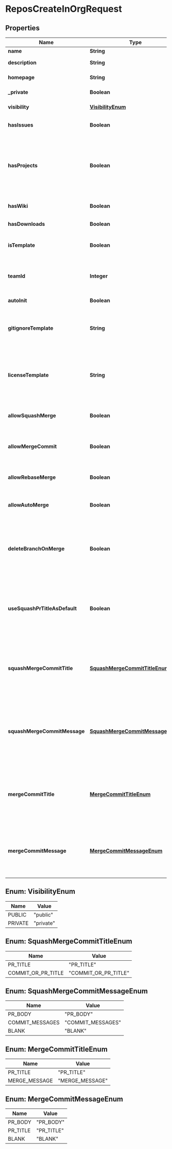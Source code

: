 

# ReposCreateInOrgRequest


## Properties

| Name | Type | Description | Notes |
|------------ | ------------- | ------------- | -------------|
|**name** | **String** | The name of the repository. |  |
|**description** | **String** | A short description of the repository. |  [optional] |
|**homepage** | **String** | A URL with more information about the repository. |  [optional] |
|**_private** | **Boolean** | Whether the repository is private. |  [optional] |
|**visibility** | [**VisibilityEnum**](#VisibilityEnum) | The visibility of the repository. |  [optional] |
|**hasIssues** | **Boolean** | Either &#x60;true&#x60; to enable issues for this repository or &#x60;false&#x60; to disable them. |  [optional] |
|**hasProjects** | **Boolean** | Either &#x60;true&#x60; to enable projects for this repository or &#x60;false&#x60; to disable them. **Note:** If you&#39;re creating a repository in an organization that has disabled repository projects, the default is &#x60;false&#x60;, and if you pass &#x60;true&#x60;, the API returns an error. |  [optional] |
|**hasWiki** | **Boolean** | Either &#x60;true&#x60; to enable the wiki for this repository or &#x60;false&#x60; to disable it. |  [optional] |
|**hasDownloads** | **Boolean** | Whether downloads are enabled. |  [optional] |
|**isTemplate** | **Boolean** | Either &#x60;true&#x60; to make this repo available as a template repository or &#x60;false&#x60; to prevent it. |  [optional] |
|**teamId** | **Integer** | The id of the team that will be granted access to this repository. This is only valid when creating a repository in an organization. |  [optional] |
|**autoInit** | **Boolean** | Pass &#x60;true&#x60; to create an initial commit with empty README. |  [optional] |
|**gitignoreTemplate** | **String** | Desired language or platform [.gitignore template](https://github.com/github/gitignore) to apply. Use the name of the template without the extension. For example, \&quot;Haskell\&quot;. |  [optional] |
|**licenseTemplate** | **String** | Choose an [open source license template](https://choosealicense.com/) that best suits your needs, and then use the [license keyword](https://docs.github.com/articles/licensing-a-repository/#searching-github-by-license-type) as the &#x60;license_template&#x60; string. For example, \&quot;mit\&quot; or \&quot;mpl-2.0\&quot;. |  [optional] |
|**allowSquashMerge** | **Boolean** | Either &#x60;true&#x60; to allow squash-merging pull requests, or &#x60;false&#x60; to prevent squash-merging. |  [optional] |
|**allowMergeCommit** | **Boolean** | Either &#x60;true&#x60; to allow merging pull requests with a merge commit, or &#x60;false&#x60; to prevent merging pull requests with merge commits. |  [optional] |
|**allowRebaseMerge** | **Boolean** | Either &#x60;true&#x60; to allow rebase-merging pull requests, or &#x60;false&#x60; to prevent rebase-merging. |  [optional] |
|**allowAutoMerge** | **Boolean** | Either &#x60;true&#x60; to allow auto-merge on pull requests, or &#x60;false&#x60; to disallow auto-merge. |  [optional] |
|**deleteBranchOnMerge** | **Boolean** | Either &#x60;true&#x60; to allow automatically deleting head branches when pull requests are merged, or &#x60;false&#x60; to prevent automatic deletion. **The authenticated user must be an organization owner to set this property to &#x60;true&#x60;.** |  [optional] |
|**useSquashPrTitleAsDefault** | **Boolean** | Either &#x60;true&#x60; to allow squash-merge commits to use pull request title, or &#x60;false&#x60; to use commit message. **This property has been deprecated. Please use &#x60;squash_merge_commit_title&#x60; instead. |  [optional] |
|**squashMergeCommitTitle** | [**SquashMergeCommitTitleEnum**](#SquashMergeCommitTitleEnum) | The default value for a squash merge commit title:  - &#x60;PR_TITLE&#x60; - default to the pull request&#39;s title. - &#x60;COMMIT_OR_PR_TITLE&#x60; - default to the commit&#39;s title (if only one commit) or the pull request&#39;s title (when more than one commit). |  [optional] |
|**squashMergeCommitMessage** | [**SquashMergeCommitMessageEnum**](#SquashMergeCommitMessageEnum) | The default value for a squash merge commit message:  - &#x60;PR_BODY&#x60; - default to the pull request&#39;s body. - &#x60;COMMIT_MESSAGES&#x60; - default to the branch&#39;s commit messages. - &#x60;BLANK&#x60; - default to a blank commit message. |  [optional] |
|**mergeCommitTitle** | [**MergeCommitTitleEnum**](#MergeCommitTitleEnum) | The default value for a merge commit title.  - &#x60;PR_TITLE&#x60; - default to the pull request&#39;s title. - &#x60;MERGE_MESSAGE&#x60; - default to the classic title for a merge message (e.g., Merge pull request #123 from branch-name). |  [optional] |
|**mergeCommitMessage** | [**MergeCommitMessageEnum**](#MergeCommitMessageEnum) | The default value for a merge commit message.  - &#x60;PR_TITLE&#x60; - default to the pull request&#39;s title. - &#x60;PR_BODY&#x60; - default to the pull request&#39;s body. - &#x60;BLANK&#x60; - default to a blank commit message. |  [optional] |



## Enum: VisibilityEnum

| Name | Value |
|---- | -----|
| PUBLIC | &quot;public&quot; |
| PRIVATE | &quot;private&quot; |



## Enum: SquashMergeCommitTitleEnum

| Name | Value |
|---- | -----|
| PR_TITLE | &quot;PR_TITLE&quot; |
| COMMIT_OR_PR_TITLE | &quot;COMMIT_OR_PR_TITLE&quot; |



## Enum: SquashMergeCommitMessageEnum

| Name | Value |
|---- | -----|
| PR_BODY | &quot;PR_BODY&quot; |
| COMMIT_MESSAGES | &quot;COMMIT_MESSAGES&quot; |
| BLANK | &quot;BLANK&quot; |



## Enum: MergeCommitTitleEnum

| Name | Value |
|---- | -----|
| PR_TITLE | &quot;PR_TITLE&quot; |
| MERGE_MESSAGE | &quot;MERGE_MESSAGE&quot; |



## Enum: MergeCommitMessageEnum

| Name | Value |
|---- | -----|
| PR_BODY | &quot;PR_BODY&quot; |
| PR_TITLE | &quot;PR_TITLE&quot; |
| BLANK | &quot;BLANK&quot; |



